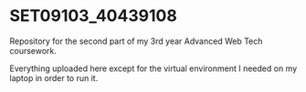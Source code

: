 # SET09103_40439108
Repository for the second part of my 3rd year Advanced Web Tech coursework.

Everything uploaded here except for the virtual environment I needed on my laptop in order to run it.
